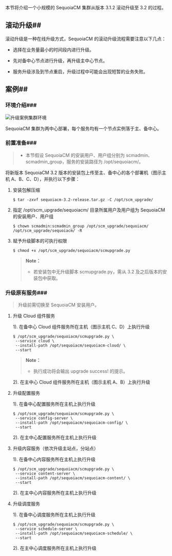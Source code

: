 本节将介绍一个小规模的 SequoiaCM 集群从版本 3.1.2 滚动升级至 3.2 的过程。

## 滚动升级##

滚动升级是一种在线升级方式，SequoiaCM 的滚动升级流程需要注意以下几点：

- 选择在业务量最小的时间段内进行升级。

- 先对备中心节点进行升级，再升级主中心节点。

- 服务升级涉及到节点重启，升级过程中可能会出现短暂的业务失败。

## 案例##

### 环境介绍###

![升级案例集群环境][env_upgrade_case]

SequoiaCM 集群为两中心部署，每个服务均有一个节点实例落于主、备中心。

### 前置准备###

> - 本节假设 SequoiaCM 的安装用户、用户组分别为 scmadmin、scmadmin_group，服务的安装路径为 /opt/sequoiacm/。

将新版本 SequoiaCM 3.2 版本的安装包上传至主、备中心的各个部署机（图示主机 A、B、C、D），并执行以下步骤：

1. 安装包解压缩

   ```
   $ tar -zxvf sequoiacm-3.2-release.tar.gz -C /opt/scm_upgrade/
   ```

2. 指定 /opt/scm_upgrade/sequoiacm/ 目录所属用户及用户组为 SequoiaCM 的安装用户、用户组

   ```
   $ chown scmadmin:scmadmin_group /opt/scm_upgrade/sequoiacm/ /opt/scm_upgrade/sequoiacm/ -R
   ```

3. 赋予升级脚本的可执行权限

   ```
   $ chmod +x /opt/scm_upgrade/sequoiacm/scmupgrade.py
   ```

   > **Note：**
   >
   >  * 若安装包中无升级脚本 scmupgrade.py，需从 3.2 及之后版本的安装包中获取。

### 升级原有服务###

> 升级前需切换至 SequoiaCM 安装用户。

1. 升级 Cloud 组件服务

   1). 在备中心 Cloud 组件服务所在主机（图示主机 C、D）上执行升级

   ```
   $ /opt/scm_upgrade/sequoiacm/scmupgrade.py \
	--service cloud \
	--install-path /opt/sequoiacm/sequoiacm-cloud/ \
	--start
   ```

   > **Note：**
   >
   >  * 执行成功将会输出 upgrade success! 的提示。

   2). 在主中心 Cloud 组件服务所在主机（图示主机 A、B）上执行升级

2. 升级配置服务

   1). 在备中心配置服务所在主机上执行升级

   ```
   $ /opt/scm_upgrade/sequoiacm/scmupgrade.py \
	--service config-server \
	--install-path /opt/sequoiacm/sequoiacm-config/ \
	--start
   ```

   2). 在主中心配置服务所在主机上执行升级

3. 升级内容服务（依次升级主站点，分站点）

   1). 在备中心内容服务所在主机上执行升级

   ```
   $ /opt/scm_upgrade/sequoiacm/scmupgrade.py \
	--service content-server \
	--install-path /opt/sequoiacm/sequoiacm-content/ \
	--start
   ```

   2). 在主中心内容服务所在主机上执行升级

4. 升级调度服务

   1). 在备中心调度服务所在主机上执行升级

   ```
   $ /opt/scm_upgrade/sequoiacm/scmupgrade.py \
	--service schedule-server \
	--install-path /opt/sequoiacm/sequoiacm-schedule/ \
	--start
   ```

   2). 在主中心调度服务所在主机上执行升级

[om_deploy]:Om/deploy.md

[daemon_deploy]:Maintainance/Daemon/deploy.md

[env_upgrade_case]:Maintainance/Upgrade/env_upgrade_case.png